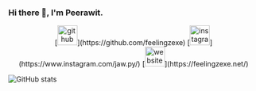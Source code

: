 ### Hi there 👋, I'm Peerawit.


<p align="center">
[<img src='https://cdn.jsdelivr.net/npm/simple-icons@3.0.1/icons/github.svg' alt='github' height='40'>](https://github.com/feelingzexe)  [<img src='https://cdn.jsdelivr.net/npm/simple-icons@3.0.1/icons/instagram.svg' alt='instagram' height='40'>](https://www.instagram.com/jaw.py/)  [<img src='https://cdn.jsdelivr.net/npm/simple-icons@3.0.1/icons/icloud.svg' alt='website' height='40'>](https://feelingzexe.net/)  

![GitHub stats](https://github-readme-stats.vercel.app/api?username=feelingzexe&show_icons=true)  
</p>
